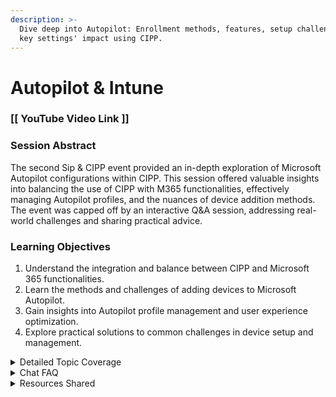 ```yaml
---
description: >-
  Dive deep into Autopilot: Enrollment methods, features, setup challenges, and
  key settings' impact using CIPP.
---
```


# Autopilot & Intune

### \[\[ YouTube Video Link ]]

### Session Abstract

The second Sip & CIPP event provided an in-depth exploration of Microsoft Autopilot configurations within CIPP. This session offered valuable insights into balancing the use of CIPP with M365 functionalities, effectively managing Autopilot profiles, and the nuances of device addition methods. The event was capped off by an interactive Q\&A session, addressing real-world challenges and sharing practical advice.

### Learning Objectives

1. Understand the integration and balance between CIPP and Microsoft 365 functionalities.
2. Learn the methods and challenges of adding devices to Microsoft Autopilot.
3. Gain insights into Autopilot profile management and user experience optimization.
4. Explore practical solutions to common challenges in device setup and management.

<details>

<summary>Detailed Topic Coverage</summary>

**Introduction to Microsoft Autopilot**:

* Comprehensive overview of Autopilot features, highlighting its complexity and scope.
* Discussion on the importance and benefits of Autopilot in managing device deployment and configuration.

**Device Addition Methods in Autopilot**:

* In-depth exploration of various methods for adding devices, including using product key IDs, manufactured device models, device serial numbers, and hardware hashes.
* Insights into the challenges and nuances associated with each method, and how CIPP facilitates these processes.

**Managing Autopilot Profiles**:

* Detailed discussion on the creation and management of Autopilot profiles for different deployment scenarios.
* Coverage of Low Touch Installation (LTI) and Zero Touch Installation (ZTI) approaches, and their impact on the user experience.
* Exploring the role of profiles in Device/User Experience Settings Page (ESP), and their significance in the overall setup process.

**Integration with Microsoft 365**:

* Understanding the interplay between CIPP and Microsoft 365, focusing on how they complement each other in an IT environment.
* Discussing specific features within Microsoft 365 that are crucial for Autopilot setups, like conditional access policies.

**Practical Challenges and Solutions in Device Setup**:

* Addressing real-world challenges in device setup, including configuration issues, user-specific app installations, and troubleshooting common problems.
* Sharing practical advice and solutions, backed by real-life examples and experiences.

</details>

<details>

<summary>Chat FAQ</summary>

**Q: Can the Windows Product Key ID inclusion be random, and is it available on invoices?**

A: Yes, the inclusion of the Windows Product Key ID can be random. Recent changes in CIPP allow identification of the tenant a device is registered to using this ID. The extent of manufacturer involvement varies, and this information may also be available on invoices.

**Q: Is a temporary access pass recommended for installing user-specific apps?**&#x20;

A: Yes, a temporary access pass is advised for installing specific apps on individual users. However, the longevity of the pass affects the duration of the refresh token.

**Q: Does the Temporary Access Pass work with hybrid AD join?**&#x20;

A: Temporary Access Pass works with hybrid AD join, but its use is generally discouraged in favor of AD sync and Intune. Hybrid Azure AD join is not recommended by Microsoft except for specific cutover situations.&#x20;

**Q: What are the alternatives if I don't want on-prem devices registered in Entra?**

A: For alternatives to registering on-prem devices in Entra, the  [**Hybrid AD Join vs AAD Join**](https://wiki.winadmins.io/en/autopilot/hybrid-join-vs-aad-join) resource was referenced for more information.

**Q: Can CIPP notify users when a temporary access pass is created?**

A: No, CIPP currently does not have a feature to notify users when a temporary access pass is created. This functionality may be considered for future updates if there's enough demand.

**Q: Is CIPP compatible with Immy.BOT for deploying user-specific configurations?**&#x20;

A: Yes, CIPP is compatible with Immy.BOT for rolling out user-specific configurations, and they can be used concurrently with Intune.

**Q: Are there any issues with White Glove OBE differing between WiFi and LAN connections**

A: No issues have been encountered with White Glove OBE between WiFi and LAN connections in the speaker's experience. Environment-specific factors might influence this.

**Q: Will Autopilot profiles and status pages become part of CIPP standards?**

A: Autopilot profiles and status pages can currently be deployed to all clients using the `All Tenants` option. Making them standard in CIPP depends on user interest, and feature requests are encouraged.

**Q: Will CIPP replace Chocolatey with Winget?**&#x20;

A: No, CIPP currently offers both Chocolatey and Winget (called `App Store Application` within CIPP), with no plans for replacement.

**Q: Does CIPP support M365 Multi-Geo configurations?**&#x20;

A: Yes, CIPP supports M365 Multi-Geo configurations without any known limitations.

</details>

<details>

<summary>Resources Shared</summary>

* [**Call4Cloud**](https://call4cloud.nl/about/): In-depth information on Autopilot and Intune&#x20;
* **Microsoft EMS Community**:  [YouTube](https://www.youtube.com/@msems) resources and [Discord](https://discord.gg/rWTY2VcT) community for Microsoft EMS.
* **Autopilot Hash CSV**: A [GitHub repository](https://github.com/rvdwegen/autopilot.ms) for Autopilot hash CSV by CIPP contributor rvdwegen.
* [**Hybrid AD Join vs AAD Join**](https://wiki.winadmins.io/en/autopilot/hybrid-join-vs-aad-join): Detailed comparison and insights from WinAdmins.
* [**Microsoft Intune Plans and Pricing**](https://www.microsoft.com/en-us/security/business/microsoft-intune-pricing): Information on Intune pricing and plans from Microsoft.
* [**Windows Hello for Business**](https://learn.microsoft.com/en-us/windows/security/identity-protection/hello-for-business/hello-hybrid-cloud-kerberos-trust?tabs=intune): Guide on deploying Windows Hello for Business in a cloud Kerberos trust scenario.
* [**Conditional Access Framework**](https://learn.microsoft.com/en-us/azure/architecture/guide/security/conditional-access-framework): Guidance on naming and structuring CA policies from the Azure Architecture Center.

</details>
